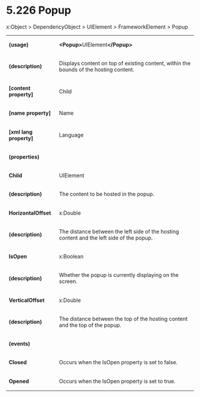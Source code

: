 <html dir="LTR" xmlns:mshelp="http://msdn.microsoft.com/mshelp" xmlns:ddue="http://ddue.schemas.microsoft.com/authoring/2003/5" xmlns:xlink="http://www.w3.org/1999/xlink" xmlns:tool="http://www.microsoft.com/tooltip"><body><input type="hidden" id="userDataCache" class="userDataStyle"><input type="hidden" id="hiddenScrollOffset"><img id="dropDownImage" style="display:none; height:0; width:0;" src="../local/drpdown.gif"><img id="dropDownHoverImage" style="display:none; height:0; width:0;" src="../local/drpdown_orange.gif"><img id="collapseImage" style="display:none; height:0; width:0;" src="../local/collapse.gif"><img id="expandImage" style="display:none; height:0; width:0;" src="../local/exp.gif"><img id="collapseAllImage" style="display:none; height:0; width:0;" src="../local/collall.gif"><img id="expandAllImage" style="display:none; height:0; width:0;" src="../local/expall.gif"><img id="copyImage" style="display:none; height:0; width:0;" src="../local/copycode.gif"><img id="copyHoverImage" style="display:none; height:0; width:0;" src="../local/copycodeHighlight.gif"><div id="header"><h1 class="heading">5.226 Popup</h1></div><div id="mainSection"><div id="mainBody"><div id="allHistory" class="saveHistory" onsave="saveAll()" onload="loadAll()"></div>
			<div id="sectionSection0" class="section" name="collapseableSection"><content xmlns="http://ddue.schemas.microsoft.com/authoring/2003/5" xmlns:wsd="http://wsdev.schemas.microsoft.com/authoring/2008/2" xmlns:msxsl="urn:schemas-microsoft-com:xslt" xmlns:script="urn:script" xmlns:build="urn:build">
				</content></div><div id="sectionSection1" class="section" name="collapseableSection"><content xmlns="http://ddue.schemas.microsoft.com/authoring/2003/5" xmlns:wsd="http://wsdev.schemas.microsoft.com/authoring/2008/2" xmlns:msxsl="urn:schemas-microsoft-com:xslt" xmlns:script="urn:script" xmlns:build="urn:build">
					<p xmlns=""> <mshelp:link keywords="5dceec56-9398-49cb-90cc-d80016b3639b" tabindex="0">x:Object</mshelp:link> &gt; <mshelp:link keywords="58b378ed-1ba9-42b4-ae73-0e1d51ff7359" tabindex="0">DependencyObject</mshelp:link> &gt; <mshelp:link keywords="c984e9a4-f094-46fd-8bfd-d99d4146d4c4" tabindex="0">UIElement</mshelp:link> &gt; <mshelp:link keywords="4e383109-d2fb-45be-aaf2-abe6f68ba1d1" tabindex="0">FrameworkElement</mshelp:link> &gt; Popup</p>
					<p xmlns=""><b></b></p><table class="ProtocolAuthoredTable" xmlns=""><tr>
								<td>
									<p> <b>(usage)</b></p>
								</td>
								<td>
									<p> <b>&lt;Popup&gt;</b><mshelp:link keywords="c984e9a4-f094-46fd-8bfd-d99d4146d4c4" tabindex="0">UIElement</mshelp:link><b>&lt;/Popup&gt;</b></p>
								</td>
							</tr><tr>
							<td>
								<p> <b>(description)</b></p>
							</td>
							<td>
								<p>Displays content on top of existing content, within the bounds of the hosting content.</p>
							</td>
						</tr><tr>
							<td>
								<p> <b>[content property]</b></p>
							</td>
							<td>
								<p>Child</p>
							</td>
						</tr><tr>
							<td>
								<p> <b>[name property]</b></p>
							</td>
							<td>
								<p>Name</p>
							</td>
						</tr><tr>
							<td>
								<p> <b>[xml lang property]</b></p>
							</td>
							<td>
								<p>Language</p>
							</td>
						</tr><tr>
							<td>
								<p> <b>(properties)</b></p>
							</td>
							<td>
							</td>
						</tr><tr>
							<td>
								<p> <b>Child</b></p>
							</td>
							<td>
								<p> <mshelp:link keywords="c984e9a4-f094-46fd-8bfd-d99d4146d4c4" tabindex="0">UIElement</mshelp:link></p>
							</td>
						</tr><tr>
							<td>
								<p> <b>(description)</b></p>
							</td>
							<td>
								<p>The content to be hosted in the popup.</p>
							</td>
						</tr><tr>
							<td>
								<p> <b>HorizontalOffset</b></p>
							</td>
							<td>
								<p> <mshelp:link keywords="4093e8a7-fabe-497b-9678-3a72e9bbf1e3" tabindex="0">x:Double</mshelp:link></p>
							</td>
						</tr><tr>
							<td>
								<p> <b>(description)</b></p>
							</td>
							<td>
								<p>The distance between the left side of the hosting content and the left side of the popup. </p>
							</td>
						</tr><tr>
							<td>
								<p> <b>IsOpen</b></p>
							</td>
							<td>
								<p> <mshelp:link keywords="a32ecf6a-2274-48bd-8be9-98eb0401690a" tabindex="0">x:Boolean</mshelp:link></p>
							</td>
						</tr><tr>
							<td>
								<p> <b>(description)</b></p>
							</td>
							<td>
								<p>Whether the popup is currently displaying on the screen.</p>
							</td>
						</tr><tr>
							<td>
								<p> <b>VerticalOffset</b></p>
							</td>
							<td>
								<p> <mshelp:link keywords="4093e8a7-fabe-497b-9678-3a72e9bbf1e3" tabindex="0">x:Double</mshelp:link></p>
							</td>
						</tr><tr>
							<td>
								<p> <b>(description)</b></p>
							</td>
							<td>
								<p>The distance between the top of the hosting content and the top of the popup. </p>
							</td>
						</tr><tr>
							<td>
								<p> <b>(events)</b></p>
							</td>
							<td>
							</td>
						</tr><tr>
							<td>
								<p> <b>Closed</b></p>
							</td>
							<td>
								<p>Occurs when the IsOpen property is set to false.</p>
							</td>
						</tr><tr>
							<td>
								<p> <b>Opened</b></p>
							</td>
							<td>
								<p>Occurs when the IsOpen property is set to true.</p>
							</td>
						</tr></table>
				</content></div><!--[if gte IE 5]>
			<tool:tip element="languageFilterToolTip" avoidmouse="false"/>
		<![endif]--></div><a name="feedback"></a><span></span></div></body></html>